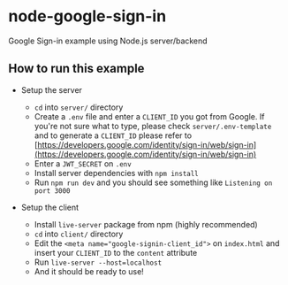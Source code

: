 # node-google-sign-in
Google Sign-in example using Node.js server/backend

## How to run this example
- Setup the server
  - `cd` into `server/` directory
  - Create a `.env` file and enter a `CLIENT_ID` you got from
    Google. If you're not sure what to type, please check
    `server/.env-template` and to generate a `CLIENT_ID` please refer to
    [https://developers.google.com/identity/sign-in/web/sign-in](https://developers.google.com/identity/sign-in/web/sign-in)
  - Enter a `JWT_SECRET` on `.env`
  - Install server dependencies with `npm install`
  - Run `npm run dev` and you should see something like `Listening on port
    3000`

- Setup the client
  - Install `live-server` package from npm (highly recommended)
  - `cd` into `client/` directory
  - Edit the `<meta name="google-signin-client_id">` on `index.html` and
    insert your `CLIENT_ID` to the `content` attribute
  - Run `live-server --host=localhost`
  - And it should be ready to use!
